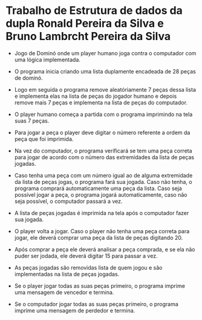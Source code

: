 # Trabalho de Estrutura de dados da dupla Ronald Pereira da Silva e Bruno Lambrcht Pereira da Silva

* Jogo de Dominó onde um player humano joga contra o computador com uma lógica implementada.

* O programa inicia criando uma lista duplamente encadeada de 28 peças de dominó.

* Logo em seguida o programa remove aleatóriamente 7 peças dessa lista e implementa elas na lista de peças do jogador humano e depois remove mais 7 peças e implementa na lista de peças do computador.

* O player humano começa a partida com o programa imprimindo na tela suas 7 peças.

* Para jogar a peça o player deve digitar o número referente a ordem da peça que foi imprimida.

* Na vez do computador, o programa verificará se tem uma peça correta para jogar de acordo com o número das extremidades da lista de peças jogadas.

* Caso tenha uma peça com um número igual ao de alguma extremidade da lista de peças jogas, o programa fará sua jogada. Caso não tenha, o programa comprará automaticamente uma peça da lista. Caso seja possível jogar a peça, o programa jogará automaticamente, caso não seja possível, o computador passará a vez.

* A lista de peças jogadas é imprimida na tela após o computador fazer sua jogada.

* O player volta a jogar. Caso o player não tenha uma peça correta para jogar, ele deverá comprar uma peça da lista de peças digitando 20.

* Após comprar a peça ele deverá analisar a peça comprada, e se ela não puder ser jodada, ele deverá digitar 15 para passar a vez.

* As peças jogadas são removidas lista de quem jogou e são implementadas na lista de peças jogadas.

* Se o player jogar todas as suas peças primeiro, o programa imprime uma mensagem de vencedor e termina.

* Se o computador jogar todas as suas peças primeiro, o programa imprime uma mensagem de perdedor e termina.
